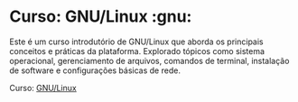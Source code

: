# Curso: GNU/Linux :gnu:

Este é um curso introdutório de GNU/Linux que aborda os principais conceitos e práticas da plataforma. Explorado tópicos como sistema operacional, gerenciamento de arquivos, comandos de terminal, instalação de software e configurações básicas de rede.

Curso: [GNU/Linux](https://www.youtube.com/playlist?list=PLuf64C8sPVT9L452PqdyYCNslctvCMs_n)
